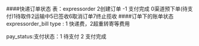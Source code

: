 ####快递订单状态
    表：expressorder
    2创建订单 -1 支付完成 0渠道预下单(待支付)1待取件2运输中5已签收6取消订单7终止揽收	
####订单下的账单状态
     expressorder_bill
type : 1 快递费，2超重转寄等费用 

pay_status:支付状态：1 待支付 2 支付完成	
